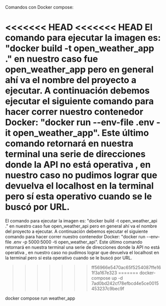 Comandos con Docker compose:

<<<<<<< HEAD
<<<<<<< HEAD
El comando para ejecutar la imagen es: "docker build -t open_weather_app ." en nuestro caso fue open_weather_app pero en general ahí va el nombre del proyecto a ejecutar. A continuación debemos ejecutar el siguiente comando para hacer correr nuestro contenedor Docker: "docker run --env-file .env -it open_weather_app". Este último comando retornará en nuestra terminal una serie de direcciones donde la API no está operativa , en nuestro caso no pudimos lograr que devuelva el localhost en la terminal pero sí esta operativo cuando se le buscó por URL.
=======
El comando para ejecutar la imagen es: "docker build -t open_weather_api ." en nuestro caso fue open_weather_api pero en general ahí va el 
nombre del proyecto a ejecutar. 
A continuación debemos ejecutar el siguiente comando para hacer correr 
nuestro contenedor Docker: "docker run --env-file .env -p 5000:5000 -ti open_weather_api". 
Este último comando retornará en nuestra terminal una serie de direcciones donde la API 
no está operativa , en nuestro caso no pudimos lograr que devuelva el localhost en la terminal 
pero sí esta operativo cuando se le buscó por URL.
>>>>>>> ff56966e5470ac65f5254087ffe161f3a167e323
=======
docker-compose up -d
>>>>>>> 7ad0bd242cf78efbcd4e5ce0015453237c9bec9f



docker compose run weather_app
